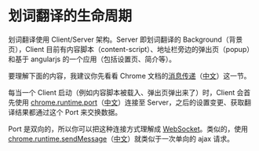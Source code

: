 # 划词翻译的生命周期

划词翻译使用 Client/Server 架构。Server 即划词翻译的 Background（背景页），Client 目前有内容脚本（content-script）、地址栏旁边的弹出页（popup）和基于 angularjs 的一个应用（包括设置页、简介等）。

要理解下面的内容，我建议你先看看 Chrome 文档的[消息传递](https://developer.chrome.com/extensions/messaging)（[中文](https://crxdoc-zh.appspot.com/extensions/messaging)）这一节。

每当一个 Client 启动（例如内容脚本被载入、弹出页弹出来了）时，Client 会首先使用 [chrome.runtime.port](https://developer.chrome.com/extensions/runtime#method-connect)（[中文](https://crxdoc-zh.appspot.com/extensions/runtime#method-connect)）连接至 Server，之后的设置变更、获取翻译结果都通过这个 Port 来交换数据。

Port 是双向的，所以你可以把这种连接方式理解成 [WebSocket](https://en.wikipedia.org/wiki/WebSocket)。类似的，使用 [chrome.runtime.sendMessage](https://developer.chrome.com/extensions/runtime#method-sendMessage)（[中文](https://crxdoc-zh.appspot.com/extensions/runtime#method-sendMessage)）就类似于一次单向的 ajax 请求。


